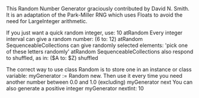 This Random Number Generator graciously contributed by David N. Smith.  It is an adaptation of the Park-Miller RNG which uses Floats to avoid the need for LargeInteger arithmetic.If you just want a quick random integer, use:		10 atRandomEvery integer interval can give a random number:		(6 to: 12) atRandomSequenceableCollections can give randomly selected elements:		'pick one of these letters randomly' atRandomSequenceableCollections also respond to shuffled, as in:		($A to: $Z) shuffledThe correct way to use class Random is to store one in an instance or class variable:		myGenerator := Random new.Then use it every time you need another number between 0.0 and 1.0 (excluding)		myGenerator nextYou can also generate a positive integer		myGenerator nextInt: 10